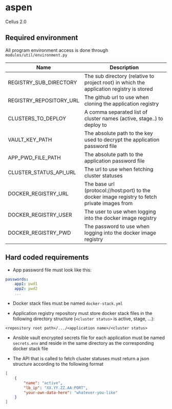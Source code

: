 # aspen

Cellus 2.0

## Required environment

All program environment access is done through `modules/util/environment.py`

| Name  | Description  |
|-------|--------------|
| REGISTRY_SUB_DIRECTORY | The sub directory (relative to project root) in which the application registry is stored |
| REGISTRY_REPOSITORY_URL | The github url to use when cloning the application registry |
| CLUSTERS_TO_DEPLOY | A comma separated list of cluster names (active, stage..) to deploy to |
| VAULT_KEY_PATH | The absolute path to the key used to decrypt the application password file |
| APP_PWD_FILE_PATH | The absolute path to the application password file |
| CLUSTER_STATUS_API_URL | The url to use when fetching cluster statuses |
| DOCKER_REGISTRY_URL | The base url (protocol://host:port) to the docker image registry to fetch private images from |
| DOCKER_REGISTRY_USER | The user to use when logging into the docker image registry |
| DOCKER_REGISTRY_PWD | The password to use when logging into the docker image registry |

## Hard coded requirements

* App password file must look like this:

```yaml
passwords:
    app1: pwd1
    app2: pwd2
    ...
```

* Docker stack files must be named `docker-stack.yml`

* Application registry repository must store docker stack files in the following directory structure (`<cluster status>` is active, stage, ...):

```
<repository root path>/.../<application name>/<cluster status>
``` 

* Ansible vault encrypted secrets file for each application must be named `secrets.env` and reside in the same directory as the corresponding docker stack file

* The API that is called to fetch cluster statuses must return a json structure according to the following format

```json
[
    {
        "name": "active",
        "lb_ip": "XX.YY.ZZ.AA:PORT",
        "your-own-data-here": "whatever-you-like"
    }
]
```